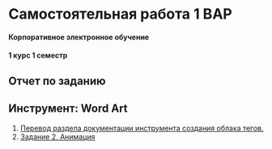 # Самостоятельная работа 1 ВАР

#### Корпоративное электронное обучение
#### 1 курс 1 семестр


## Отчет по заданию
## Инструмент: Word Art

1) [Перевод раздела документации инструмента создания облака тегов.](https://github.com/Kseniaveh/ITinForeingLanguage/blob/main/%D0%A1%D0%9C%D0%92%D0%90%D0%A01.pdf)  
2) [Задание 2. Анимация](https://github.com/Kseniaveh/ITinForeingLanguage/blob/main/%D0%A1%D0%9C%D0%92%D0%90%D0%A01.pdf) 





